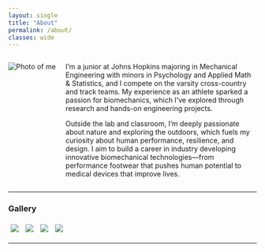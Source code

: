 ```yaml
---
layout: single
title: "About"
permalink: /about/
classes: wide
---
```


<div style="display: flex; align-items: flex-start; gap: 20px; flex-wrap: wrap;">

  <!-- Main Photo -->
  <img src="{{ '/assets/images/IMG_3989.jpg' | relative_url }}"
     alt="Photo of me"
     style="max-width:300px; height:auto;">



  <!-- Bio Text -->
  <div style="flex: 1; min-width: 250px;">
    <p>
      I’m a junior at Johns Hopkins majoring in Mechanical Engineering with minors in Psychology and Applied Math & Statistics, and I compete on the varsity cross-country and track teams. My experience as an athlete sparked a passion for biomechanics, which I’ve explored through research and hands-on engineering projects.
    </p>
    <p>
      Outside the lab and classroom, I’m deeply passionate about nature and exploring the outdoors, which fuels my curiosity about human performance, resilience, and design. I aim to build a career in industry developing innovative biomechanical technologies—from performance footwear that pushes human potential to medical devices that improve lives.
    </p>
  </div>

</div>


---

### Gallery

<img src="{{ '/assets/images/IMG_0040.JPG' | relative_url }}" style="max-width:30%; margin:5px;">
<img src="{{ '/assets/images/IMG_0496.jpg' | relative_url }}" style="max-width:30%; margin:5px;">
<img src="{{ '/assets/images/IMG_6609.JPG' | relative_url }}" style="max-width:30%; margin:5px;">
<img src="{{ '/assets/images/IMG_7506.jpg' | relative_url }}" style="max-width:30%; margin:5px;">



---

